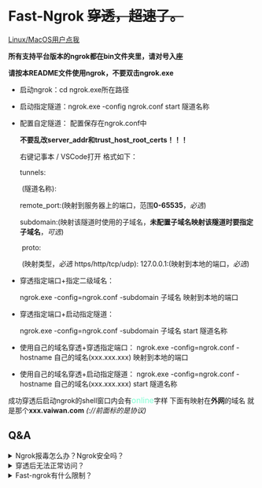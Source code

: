 # Fast-Ngrok  ~~穿透，超速了。~~

[Linux/MacOS用户点我](https://github.com/coder-yunyi/fast-ngrok/blob/main/README_linux.md)

**所有支持平台版本的ngrok都在bin文件夹里，请对号入座**

**请按本README文件使用ngrok，不要双击ngrok.exe**

- 启动ngrok：cd ngrok.exe所在路径

- 启动指定隧道：ngrok.exe -config ngrok.conf start 隧道名称

- 配置自定隧道：
  配置保存在ngrok.conf中
  
  **不要乱改server_addr和trust_host_root_certs！！！**

  右键记事本 / VSCode打开
  格式如下：
  
  tunnels:
  
  ​    (隧道名称):
  
  ​        remote_port:(映射到服务器上的端口，范围**0-65535**，*必选*)
  
  ​        subdomain:(映射该隧道时使用的子域名，**未配置子域名映射该隧道时要指定子域名**，*可选*)
  
  ​        proto:
  
  ​            (映射类型，*必选*  https/http/tcp/udp): 127.0.0.1:(映射到本地的端口，*必选*)
  
- 穿透指定端口+指定二级域名：

  ngrok.exe -config=ngrok.conf -subdomain 子域名 映射到本地的端口

- 穿透指定端口+启动指定隧道：

  ngrok.exe -config=ngrok.conf -subdomain 子域名 start 隧道名称

- 使用自己的域名穿透+穿透指定端口：
  ngrok.exe -config=ngrok.conf -hostname 自己的域名(xxx.xxx.xxx) 映射到本地的端口

- 使用自己的域名穿透+启动指定隧道：
  ngrok.exe -config=ngrok.conf -hostname 自己的域名(xxx.xxx.xxx) start 隧道名称

成功穿透后启动ngrok的shell窗口内会有<font color=#7FFFD4 size=3>online</font>字样
下面有映射在**外网**的域名 就是那个**xxx.vaiwan.com**
*(://前面标的是协议)*

## Q&A

<details>
    <summary>Ngrok报毒怎么办？Ngrok安全吗？</summary>
    <strong>！！！使用Ngrok前先将ngrok.exe添加到杀毒软件的信任区里(白名单)，本程序没有任何后门！！！</strong>
    <p>如果您怀疑fast-ngrok项目内的ngrok.exe有后门，请自行检查src文件夹内的源码，没有进行任何代码混淆，如果仍然有疑虑请自行编译</p>
    <a href="https://github.com/inconshreveable/ngrok">点我查看ngrok1.7开放源代码本尊</a>
</details>


<details>
    <summary>穿透后无法正常访问？</summary>
    <p>1.可能是您的子域名被占用了，请更换子域名(使用自定义域名的请检查解析)</p>
    <p>2.检查您映射的协议和端口</p>
    <p>3.使用自定义域名的请先<strong>在工信部备案</strong>！！！(映射服务器使用阿里云国内线路服务器，所以要备案)</p>
</details>
<details>
    <summary>Fast-ngrok有什么限制？</summary>
    <p>正常使用的情况下，Fast-ngrok不对用户的流量/带宽/会话时间/子域名/映射端口数作任何限制</p>
    <strong>但以下情况例外:</strong>
    <p>1. 3小时内单ip任意隧道上/下行带宽总计超过2GB，将对此ip所有隧道上/下行带宽限制为2Mbps，持续48小时</p>
    <p>2. 15分钟内单ip所有隧道上/下行带宽总计超过2GB，封禁此ip，持续72小时，并强制关闭所有隧道</p>
    <p>3. 搭建任意非法站点，封禁此ip，持续2021年</p>
</details>

